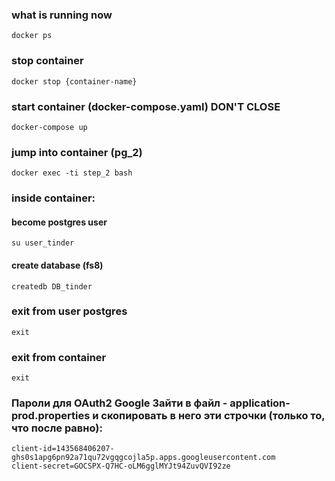### what is running now
```shell
docker ps
```

### stop container
```shell
docker stop {container-name}
```

### start container (docker-compose.yaml) DON'T CLOSE
```shell
docker-compose up
```

### jump into container (pg_2)
```shell
docker exec -ti step_2 bash
```

### inside container:

#### become postgres user
```shell
su user_tinder
```

#### create database (fs8)
```shell
createdb DB_tinder
```

### exit from user postgres
```shell
exit
```

### exit from container
```shell
exit
```

### Пароли для OAuth2  Google Зайти в файл - application-prod.properties и скопировать в него эти строчки (только то, что после равно): 
```
client-id=143568406207-ghs0s1apg6pn92a71qu72vgqgcojla5p.apps.googleusercontent.com
client-secret=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
```



